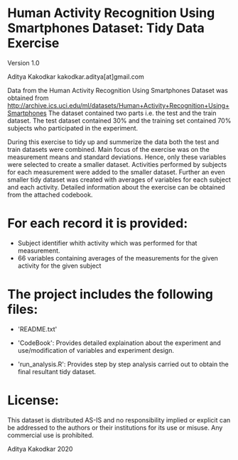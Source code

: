 Human Activity Recognition Using Smartphones Dataset: Tidy Data Exercise
========================================================================
Version 1.0

Aditya Kakodkar
kakodkar.aditya[at]gmail.com

Data from the Human Activity Recognition Using Smartphones Dataset was obtained from http://archive.ics.uci.edu/ml/datasets/Human+Activity+Recognition+Using+Smartphones
The dataset contained two parts i.e. the test and the train dataset. The test dataset contained 30% and the training set contained 70% subjects who participated in the experiment. 

During this exercise to tidy up and summerize the data both the test and train datasets were combined. Main focus of the exercise was on the measurement means and standard deviations. Hence, only these variables were selected to create a smaller dataset. Activities performed by subjects for each measurement were added to the smaller dataset. Further an even smaller tidy dataset was created with averages of variables for each subject and each activity. Detailed information about the exercise can be obtained from the attached codebook.

For each record it is provided:
==============================

- Subject identifier whith activity which was performed for that measurement.
- 66 variables containing averages of the measurements for the given activity for the given subject

The project includes the following files:
========================================

- 'README.txt'

- 'CodeBook': Provides detailed explaination about the experiment and use/modification of variables and experiment design.

- 'run_analysis.R': Provides step by step analysis carried out to obtain the final resultant tidy dataset.


License:
========

This dataset is distributed AS-IS and no responsibility implied or explicit can be addressed to the authors or their institutions for its use or misuse. Any commercial use is prohibited.

Aditya Kakodkar 2020
